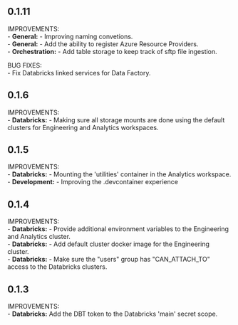 ## 0.1.11

IMPROVEMENTS:  
    - **General:** - Improving naming convetions.  
    - **General:** - Add the ability to register Azure Resource Providers.  
    - **Orchestration:** - Add table storage to keep track of sftp file ingestion.  

BUG FIXES:  
    - Fix Databricks linked services for Data Factory.  
    
## 0.1.6

IMPROVEMENTS:  
    - **Databricks:** - Making sure all storage mounts are done using the default clusters for Engineering and Analytics workspaces.

## 0.1.5

IMPROVEMENTS:  
    - **Databricks:** - Mounting the 'utilities' container in the Analytics workspace.  
    - **Development:** - Improving the .devcontainer experience

## 0.1.4

IMPROVEMENTS:  
    - **Databricks:** - Provide additional environment variables to the Engineering and Analytics cluster.  
    - **Databricks:** - Add default cluster docker image for the Engineering cluster.  
    - **Databricks:** - Make sure the "users" group has "CAN_ATTACH_TO" access to the Databricks clusters.  
  
## 0.1.3

IMPROVEMENTS:  
    - **Databricks:** Add the DBT token to the Databricks 'main' secret scope.
